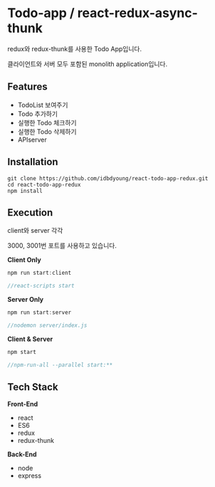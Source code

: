 # Todo-app / react-redux-async-thunk


redux와 redux-thunk를 사용한 Todo App입니다.

클라이언트와 서버 모두 포함된 monolith application입니다.

## Features


- TodoList 보여주기
- Todo 추가하기
- 실행한 Todo 체크하기
- 실행한 Todo 삭제하기
- APIserver

## I**nstallation**


```
git clone https://github.com/idbdyoung/react-todo-app-redux.git
cd react-todo-app-redux
npm install
```

## Execution


client와 server 각각

3000, 3001번 포트를 사용하고 있습니다.

**Client Only**

```jsx
npm run start:client

//react-scripts start
```

**Server Only**

```jsx
npm run start:server

//nodemon server/index.js
```

**Client & Server**

```jsx
npm start

//npm-run-all --parallel start:**
```

## Tech Stack


**Front-End**

- react
- ES6
- redux
- redux-thunk

**Back-End**

- node
- express